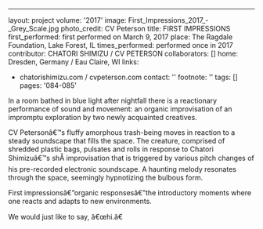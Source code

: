 ---
layout: project
volume: '2017'
image: First_Impressions_2017_-_Grey_Scale.jpg
photo_credit: CV Peterson
title: FIRST IMPRESSIONS
first_performed: first performed on March 9, 2017
place: The Ragdale Foundation, Lake Forest, IL
times_performed: performed once in 2017
contributor: CHATORI SHIMIZU / CV PETERSON
collaborators: []
home: Dresden, Germany / Eau Claire, WI
links:
- chatorishimizu.com / cvpeterson.com
contact: ''
footnote: ''
tags: []
pages: '084-085'



In a room bathed in blue light after nightfall there is a reactionary performance of sound and movement: an organic improvisation of an impromptu exploration by two newly acquainted creatives.

CV Petersonâ€™s fluffy amorphous trash-being moves in reaction to a steady soundscape that fills the space. The creature, comprised of shredded plastic bags, pulsates and rolls in response to Chatori Shimizuâ€™s shÅ improvisation that is triggered by various pitch changes of his pre-recorded electronic soundscape. A haunting melody resonates through the space, seemingly hypnotizing the bulbous form.

First impressionsâ€”organic responsesâ€”the introductory moments where one reacts and adapts to new environments.

We would just like to say, â€œhi.â€
